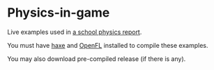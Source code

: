 # Physics-in-game
Live examples used in [a school physics report](https://app.classeur.io/#!/files/77FBKDa6HSw45Op9cEUM).

You must have [haxe](http://haxe.org/) and [OpenFL](http://openfl.org/) installed to compile these examples.

You may also download pre-compiled release (if there is any).

